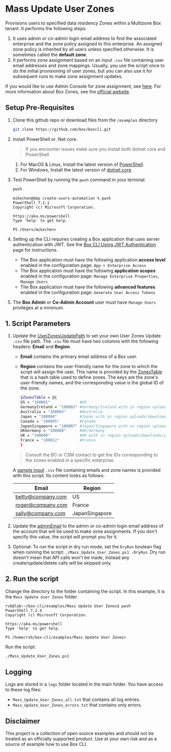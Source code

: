 # Mass Update User Zones #

Provisions users to specified data residency Zones within a Multizone Box tenant. It performs the following steps:

1. It uses admin or co-admin login email address to find the associated enterprise and the zone policy assigned to this enterprise. An assigned zone policy is inherited by all users unless specified otherwise. It is sometimes called the **default zone**.
2. It performs zone assignment based on an input `.csv` file containing user email addresses and zone mappings.
Usually, you use the script once to do the initial provisioning of user zones, but you can also use it for subsequent runs to make zone assignment updates.

If you would like to use Admin Console for zone assignment, see [here](https://support.box.com/hc/en-us/articles/360044193533-Assigning-Zones-through-the-Admin-Console). For more information about Box Zones, see the [official website](https://www.box.com/zones).

## Setup Pre-Requisites
1. Clone this github repo or download files from the `/examples` directory
   ```bash
   git clone https://github.com/box/boxcli.git
   ```
2. Install PowerShell or .Net core.
   > If you encounter issues make sure you install both dotnet core and PowerShell
    1. For MacOS & Linux, Install the latest version of [PowerShell](https://docs.microsoft.com/en-us/powershell/scripting/install/installing-powershell?view=powershell-7.2).
    2. For Windows, Install the latest version of [dotnet core](https://dotnet.microsoft.com/download).
    
3. Test PowerShell by running the `pwsh` command in your terminal.
    ```bash
    pwsh
    ```

    ```
    mikechen@mbp create-users-automation % pwsh
    PowerShell 7.2.1
    Copyright (c) Microsoft Corporation.
	
    https://aka.ms/powershell
    Type 'help' to get help.
	
    PS /Users/mikechen>
    ```

4. Setting up the CLI requires creating a Box application that uses server authentication with JWT. See the [Box CLI Using JWT Authentication][jwt-cli] page for instructions. 
    * The Box application must have the following application **access level** enabled in the configuration page: `App + Enterprise Access`
    * The Box application must have the following **application scopes** enabled in the configuration page: `Manage Enterprise Properties`, `Manage Users`
    * The Box application must have the following **advanced features** enabled in the configuration page: `Generate User Access Tokens`

5. The  **Box Admin** or **Co-Admin Account** user must have `Manage Users` privileges at a minimum.


## 1. Script Parameters
1. Update the [UserZonesUpdatePath][UserZonesUpdatePath-param] to set your own User Zones Update `.csv` file path. The `.csv` file must have two columns with the following headers: **Email** and **Region**.
   * **Email** contains the primary email address of a Box user.
   * **Region**  contains the user-friendly name for the zone to which the script will assign the user. This name is provided by the [ZonesTable][zonestable] that is a hash table used to define zones. The keys are the zone's user-friendly names, and the corresponding value is the global ID of the zone.

     ```bash
     $ZonesTable = @{
     US = "100001"             #US
     GermanyIreland = "100002" #Germany/Ireland with in region uploads/downloads/previews
     Australia = "100003"      #Australia
     Japan = "100004"          #Japan with in region uploads/downloads/previews
     Canada = "100005"         #Canada
     JapanSingapore = "100007" #Japan/Singapore with in region uploads/downloads/previews
     UKGermany = "100008"      #UK/Germany
     UK = "100009"             #UK with in region uploads/downloads/previews
     France = "100012"         #France
     }
     ```
     

   > Consult the BC or CSM contact to get the IDs corresponding to the zones enabled in a specific enterprise.

   A [sample input][example-csv] `.csv` file containing emails and zone names is provided with this script. Its content looks as follows:

   | Email|Region|
   |------|-------|
   |betty@company.com|US|
   |roger@company.com|France|
   |sally@company.com|JapanSingapore|   


2. Update the [adminEmail][adminEmail-param] to the admin or co-admin login email address of the account that will be used to make zone assignments.  If you don't specify this value, the script will prompt you for it.
3. Optional: To run the script in dry run mode, set the `DryRun` boolean flag when running the script:
`./Mass_Update_User_Zones.ps1 -DryRun`.
 Dry run doesn't mean that API calls won't be made, instead any create/update/delete calls will be skipped only.

## 2. Run the script
Change the directory to the folder containing the script.
In this example, it is the `Mass Update User Zones` folder.

```
rvb@lab:~/box-cli/examples/Mass Update User Zones$ pwsh
PowerShell 7.2.4
Copyright (c) Microsoft Corporation.

https://aka.ms/powershell
Type 'help' to get help.

PS /home/rvb/box-cli/examples/Mass Update User Zones>
```

Run the script:
```bash
./Mass_Update_User_Zones.ps1
```

## Logging
Logs are stored in a `logs` folder located in the main folder. You have access to these log files:

* `Mass_Update_User_Zones_all.txt` that contains all log entries.
* `Mass_Update_User_Zones_errors.txt` that contains only errors.

## Disclaimer
This project is a collection of open source examples and should not be treated as an officially supported product. Use at your own risk and as a source of example how to use Box CLI.

[oauth-guide]: https://developer.box.com/guides/cli/quick-start/
[jwt-cli]: https://developer.box.com/guides/cli/cli-docs/jwt-cli/
[UserZonesUpdatePath-param]: /examples/Mass%20Update%20User%20Zones/Mass_Update_User_Zones.ps1#L18
[example-csv]: User_Zones_Update.csv
[zonestable]:/examples/Mass%20Update%20User%20Zones/Mass_Update_User_Zones.ps1#L23
[adminEmail-param]: /examples/Mass%20Update%20User%20Zones/Mass_Update_User_Zones.ps1#L21
